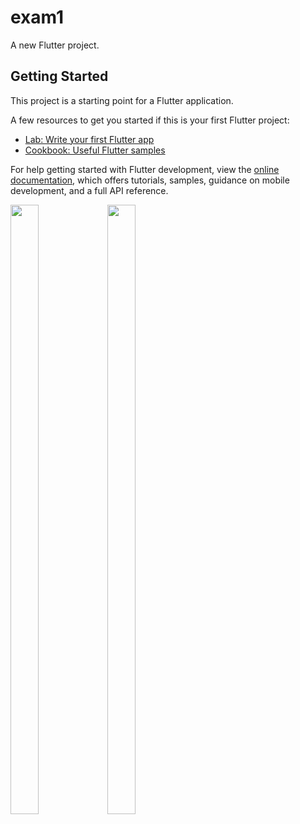 # exam1

A new Flutter project.

## Getting Started

This project is a starting point for a Flutter application.

A few resources to get you started if this is your first Flutter project:

- [Lab: Write your first Flutter app](https://docs.flutter.dev/get-started/codelab)
- [Cookbook: Useful Flutter samples](https://docs.flutter.dev/cookbook)

For help getting started with Flutter development, view the
[online documentation](https://docs.flutter.dev/), which offers tutorials,
samples, guidance on mobile development, and a full API reference.
<p>

<img src="Screenshot_2023-03-10-12-31-28-70_555e0c791f59bffcb6fcdd7b676feb01](https://user-images.githubusercontent.com/124335197/224246587-7a4567a6-c566-4b1a-94cf-a65fa251a15d.jpg" height="50%" width="30%">
<img src="Screenshot_2023-03-09-14-01-53-74_555e0c791f59bffcb6fcdd7b676feb01](https://user-images.githubusercontent.com/124335197/224246579-94ee93b1-92e5-4011-aa88-1cc3d1168371.jpg" height="50%" width="30%">

</p>
